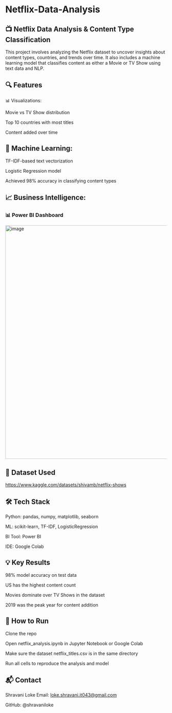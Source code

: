 # Netflix-Data-Analysis

## 📺 Netflix Data Analysis & Content Type Classification
This project involves analyzing the Netflix dataset to uncover insights about content types, countries, and trends over time. It also includes a machine learning model that classifies content as either a Movie or TV Show using text data and NLP.

## 🔍 Features
📊 Visualizations:

Movie vs TV Show distribution

Top 10 countries with most titles

Content added over time

## 🤖 Machine Learning:

TF-IDF-based text vectorization

Logistic Regression model

Achieved 98% accuracy in classifying content types

## 📈 Business Intelligence:
### 📊 Power BI Dashboard
<img width="1299" height="727" alt="image" src="https://github.com/user-attachments/assets/a1b2e777-ae5f-471f-a56a-c07654c4e423" />


## 📁 Dataset Used
https://www.kaggle.com/datasets/shivamb/netflix-shows

## 🛠️ Tech Stack
Python: pandas, numpy, matplotlib, seaborn

ML: scikit-learn, TF-IDF, LogisticRegression

BI Tool: Power BI

IDE: Google Colab

## 💡 Key Results
98% model accuracy on test data

US has the highest content count

Movies dominate over TV Shows in the dataset

2019 was the peak year for content addition

## 🚀 How to Run

Clone the repo

Open netflix_analysis.ipynb in Jupyter Notebook or Google Colab

Make sure the dataset netflix_titles.csv is in the same directory

Run all cells to reproduce the analysis and model

## 📬 Contact
Shravani Loke
Email: loke.shravani.it043@gmail.com

GitHub: @shravaniloke
